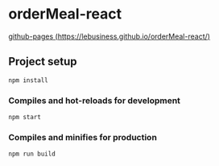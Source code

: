 # orderMeal-react
[github-pages (https://lebusiness.github.io/orderMeal-react/)](https://lebusiness.github.io/orderMeal-react/)

## Project setup
```
npm install
```

### Compiles and hot-reloads for development
```
npm start
```

### Compiles and minifies for production
```
npm run build
```


